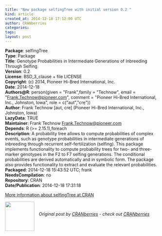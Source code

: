 ```yaml
---
title: "New package selfingTree with initial version 0.2 "
kind: article
created_at: 2014-12-18 17:12:00 UTC
author: CRANberries
categories: 
tags: 
layout: post
---
```

<strong>Package</strong>: selfingTree<br>
<strong>Type</strong>: Package<br>
<strong>Title</strong>: Genotype Probabilities in Intermediate Generations of Inbreeding
Through Selfing<br>
<strong>Version</strong>: 0.2<br>
<strong>License</strong>: BSD_3_clause + file LICENSE<br>
<strong>Copyright</strong>: (c) 2014, Pioneer Hi-Bred International, Inc.<br>
<strong>Date</strong>: 2014-12-18<br>
<strong>Authors@R</strong>: person(given = "Frank",family = "Technow",
email = "Frank.Technow@pioneer.com",
comment = "Pioneer Hi-Bred International, Inc., Johnston, Iowa", role = c("aut","cre"))<br>
<strong>Author</strong>: Frank Technow [aut, cre] (Pioneer Hi-Bred International, Inc., Johnston, Iowa)<br>
<strong>LazyData</strong>: TRUE<br>
<strong>Maintainer</strong>: Frank Technow <Frank.Technow@pioneer.com><br>
<strong>Depends</strong>: R (>= 2.15.1),foreach<br>
<strong>Description</strong>: A probability tree allows to compute probabilities of
complex events, such as genotype probabilities in intermediate generations of inbreeding
through recurrent self-fertilization (selfing). This package implements functionality to compute
probability trees for two- and three-marker genotypes in the F2 to F7 selfing
generations. The conditional probabilities are derived automatically
and in symbolic form. The package also provides functionality to
extract and evaluate the relevant probabilities.<br>
<strong>Packaged</strong>: 2014-12-18 15:43:52 UTC; frank<br>
<strong>NeedsCompilation</strong>: no<br>
<strong>Repository</strong>: CRAN<br>
<strong>Date/Publication</strong>: 2014-12-18 17:31:18<br>

<p>
<a href="http://cran.r-project.org/web/packages/selfingTree/index.html">More information about selfingTree at CRAN</a><div class="author">
  <img src="" style="width: 96px; height: 96;">
  <span style="position: absolute; padding: 32px 15px;">
    <i>Original post by <a href="http://twitter.com/">CRANberries</a> - check out <a href="http://dirk.eddelbuettel.com/cranberries">CRANberries   </a></i>
  </span>
</div>
